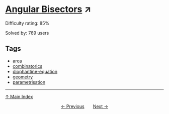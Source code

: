 # [Angular Bisectors](https://projecteuler.net/problem=257) ↗️

Difficulty rating: 85%

Solved by: 769 users
## Tags

- [area](../tags/area.md)
- [combinatorics](../tags/combinatorics.md)
- [diophantine-equation](../tags/diophantine-equation.md)
- [geometry](../tags/geometry.md)
- [parametrisation](../tags/parametrisation.md)



---

[↑ Main Index](../README.md)


<div align=center><a href='256.md'>← Previous</a> &nbsp;&nbsp; &nbsp;&nbsp;  <a href='258.md'>Next →</a></div>
